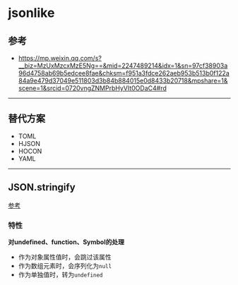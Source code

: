 # jsonlike

## 参考
  - https://mp.weixin.qq.com/s?__biz=MzUxMzcxMzE5Ng==&mid=2247489214&idx=1&sn=97cf38903a96d4758ab69b5edcee8fae&chksm=f951a3fdce262aeb953b513b0f122a84a9e479d37049e511803d3b84b884015e0d8433b20718&mpshare=1&scene=1&srcid=0720vngZNMPrbHyVIt0ODaC4#rd

---

## 替代方案
  - TOML
  - HJSON
  - HOCON
  - YAML

---

## JSON.stringify
[参考](https://juejin.im/post/5decf09de51d45584d238319?utm_source=gold_browser_extension)

### 特性

**对undefined、function、Symbol的处理**

- 作为对象属性值时，会跳过该属性
- 作为数组元素时，会序列化为`null`
- 作为单独值时，转为`undefined`
